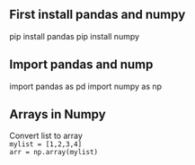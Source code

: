 ## First install pandas and numpy

pip install pandas
pip install numpy

## Import pandas and nump

import pandas as pd
import numpy as np

## Arrays in Numpy

Convert list to array
<br>
`mylist = [1,2,3,4]`
<br>
`arr = np.array(mylist)`
